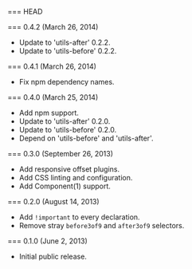 === HEAD

=== 0.4.2 (March 26, 2014)

* Update to 'utils-after' 0.2.2.
* Update to 'utils-before' 0.2.2.

=== 0.4.1 (March 26, 2014)

* Fix npm dependency names.

=== 0.4.0 (March 25, 2014)

* Add npm support.
* Update to 'utils-after' 0.2.0.
* Update to 'utils-before' 0.2.0.
* Depend on 'utils-before' and 'utils-after'.

=== 0.3.0 (September 26, 2013)

* Add responsive offset plugins.
* Add CSS linting and configuration.
* Add Component(1) support.

=== 0.2.0 (August 14, 2013)

* Add `!important` to every declaration.
* Remove stray `before3of9` and `after3of9` selectors.

=== 0.1.0 (June 2, 2013)

* Initial public release.
